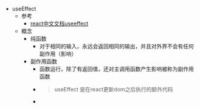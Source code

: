 - useEffect
	- 参考
		- [react中文文档useeffect](https://react.docschina.org/reference/react/useEffect)
	- 概念
		- 纯函数
			- 对于相同的输入，永远会返回相同的输出，并且对外界不会有任何副作用（影响）
		- 副作用函数
			- 函数运行，除了有返回值，还对主调用函数产生影响被称为副作用函数
			- > useEffect  是在react更新dom之后执行的额外代码
			-